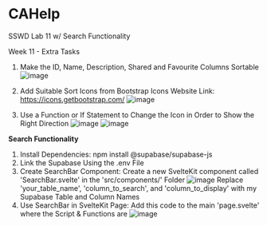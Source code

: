 # CAHelp
SSWD Lab 11 w/ Search Functionality

Week 11 - Extra Tasks

1. Make the ID, Name, Description, Shared and Favourite Columns Sortable
![image](https://github.com/UselessPlank/CAHelp/assets/114073566/8b8722b7-8996-4f0d-91cf-af3420cfbdf9)

2. Add Suitable Sort Icons from Bootstrap Icons
   Website Link: https://icons.getbootstrap.com/
![image](https://github.com/UselessPlank/CAHelp/assets/114073566/da9e47a9-9f77-42bd-81e3-282e698be95e)

3. Use a Function or If Statement to Change the Icon in Order to Show the Right Direction
   ![image](https://github.com/UselessPlank/CAHelp/assets/114073566/35fb410a-865d-4d24-8f82-b3cfa1892719)
   ![image](https://github.com/UselessPlank/CAHelp/assets/114073566/485c930f-6f23-47b5-9167-5062abce19ff)

**Search Functionality**

1. Install Dependencies: npm install @supabase/supabase-js
2. Link the Supabase Using the .env File
3. Create SearchBar Component: Create a new SvelteKit component called 'SearchBar.svelte' in the 'src/components/' Folder
   ![image](https://github.com/UselessPlank/CAHelp/assets/114073566/77716491-615c-45e1-8542-f6e6b5f950d7)
   Replace 'your_table_name', 'column_to_search', and 'column_to_display' with my Supabase Table and Column Names
5. Use SearchBar in SvelteKit Page: Add this code to the main 'page.svelte' where the Script & Functions are
   ![image](https://github.com/UselessPlank/CAHelp/assets/114073566/cb0f9bdf-e3c5-44e7-bdab-67735a18950f)

